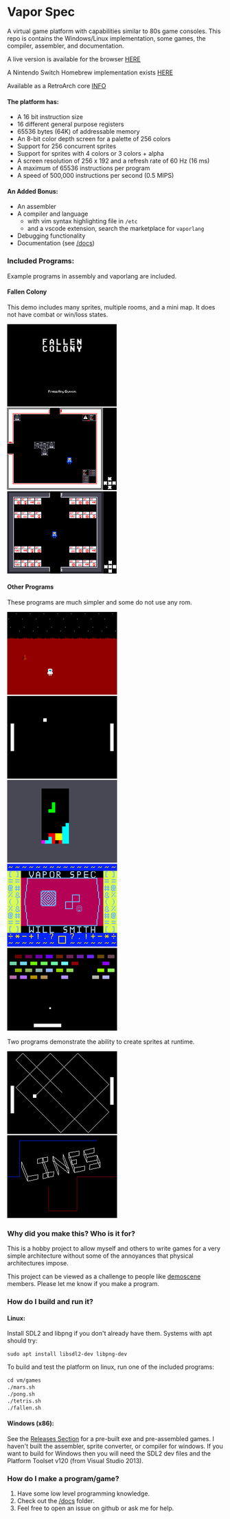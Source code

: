 # Vapor Spec
A virtual game platform with capabilities similar to 80s game consoles. 
This repo is contains the Windows/Linux implementation, some games, the compiler, assembler, and documentation.

A live version is available for the browser [HERE](https://minkcv.github.io/vm-js/studio/)

A Nintendo Switch Homebrew implementation exists [HERE](https://github.com/minkcv/vm-switch)

Available as a RetroArch core [INFO](https://docs.libretro.com/library/vaporspec/)

#### The platform has:
- A 16 bit instruction size
- 16 different general purpose registers
- 65536 bytes (64K) of addressable memory
- An 8-bit color depth screen for a palette of 256 colors
- Support for 256 concurrent sprites
- Support for sprites with 4 colors or 3 colors + alpha
- A screen resolution of 256 x 192 and a refresh rate of 60 Hz (16 ms)
- A maximum of 65536 instructions per program
- A speed of 500,000 instructions per second (0.5 MIPS)

#### An Added Bonus:
- An assembler
- A compiler and language
    - with vim syntax highlighting file in `/etc`
    - and a vscode extension, search the marketplace for `vaporlang`
- Debugging functionality
- Documentation (see [/docs](https://github.com/minkcv/vm/tree/master/docs))

### Included Programs:
Example programs in assembly and vaporlang are included. 

#### Fallen Colony 
This demo includes many sprites, multiple rooms, and a mini map. It does not have combat or win/loss states.

![fallencolony3](./etc/fallen3.png)
![fallencolony](./etc/fallen.png)
![fallencolony2](./etc/fallen2.png)

#### Other Programs
These programs are much simpler and some do not use any rom.

![mars](./etc/mars.png)
![pong](./etc/pong.png)
![tetris](./etc/tetris.png)
![paint](./etc/paint.png)
![breakout](./etc/breakout.png)

Two programs demonstrate the ability to create sprites at runtime.

![pong3](./etc/pong3.png) ![lines](./etc/lines.png)

### Why did you make this? Who is it for?
This is a hobby project to allow myself and others to write games for a very simple architecture without some of the annoyances that physical architectures impose.

This project can be viewed as a challenge to people like  [demoscene](https://en.wikipedia.org/wiki/Demoscene) members. Please let me know if you make a program.

### How do I build and run it?
#### Linux:
Install SDL2 and libpng if you don't already have them. Systems with apt should try:

    sudo apt install libsdl2-dev libpng-dev

To build and test the platform on linux, run one of the included programs:

    cd vm/games
    ./mars.sh
    ./pong.sh
    ./tetris.sh
    ./fallen.sh

#### Windows (x86):
See the [Releases Section](https://github.com/minkcv/vm/releases) for a pre-built exe and pre-assembled games.
I haven't built the assembler, sprite converter, or compiler for windows.
If you want to build for Windows then you will need the SDL2 dev files and the Platform Toolset v120 (from Visual Studio 2013).

### How do I make a program/game?
1. Have some low level programming knowledge.
2. Check out the [/docs](https://github.com/minkcv/vm/tree/master/docs) folder.
3. Feel free to open an issue on github or ask me for help.

